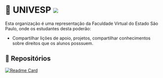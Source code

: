 # 🏫 UNIVESP ![](https://komarev.com/ghpvc/?username=UNIVESP-Universidade-Virtual-de-SP&color=red)

Esta organização é uma representação da Faculdade Virtual do Estado São Paulo, onde os estudantes desta poderão:

- Compartilhar lições de apoio, projetos, compartilhar conhecimentos sobre direitos que os alunos posssuem.

## 📁 Repositórios 
[![Readme Card](https://github-readme-stats.vercel.app/api/pin/?username=UNIVESP-Universidade-Virtual-de-SP&repo=Direitos-dos-Alunos&theme=github_dark)](https://github.com/UNIVESP-Universidade-Virtual-de-SP/Direitos-dos-Alunos)
